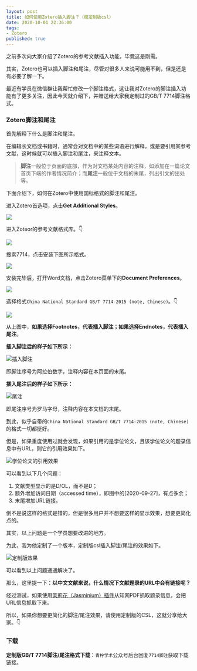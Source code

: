 ```yaml
---
layout: post
title: 如何使用Zotero插入脚注？（赠定制版csl）
date: 2020-10-01 22:36:00
tags: 
- Zotero
published: true
---
```




之前多次向大家介绍了Zotero的参考文献插入功能，毕竟这是刚需。

其实，Zotero也可以插入脚注和尾注，尽管对很多人来说可能用不到，但是还是有必要了解一下。

最近有学员在微信群让我帮忙修改一个脚注格式，这让我对Zotero的脚注插入功能有了更多关注，因此今天就介绍下，并赠送给大家我定制过的GB/T 7714脚注格式。

### Zotero脚注和尾注

首先解释下什么是脚注和尾注。

在编辑长文档或书籍时，通常会对文档中的某些词语进行解释，或是要引用某参考文献，这时候就可以插入脚注和尾注，来注释文本。

> **脚注**一般位于页面的底部，作为对文档某处内容的注释，如添加在一篇论文首页下端的作者情况简介；而**尾注**一般位于文档的末尾，列出引文的出处等。 

下面介绍下，如何在Zotero中使用国标格式的脚注和尾注。

进入Zotero首选项，点击**Get Additional Styles**。

![](https://figurebed-iseex.oss-cn-hangzhou.aliyuncs.com/img/20200929182810.png)

进入Zoteor的参考文献格式库。👇

![](https://figurebed-iseex.oss-cn-hangzhou.aliyuncs.com/img/20200929182942.png)

搜索7714，点击安装下图所示格式。


![](https://figurebed-iseex.oss-cn-hangzhou.aliyuncs.com/img/20200929183159.png)

安装完毕后，打开Word文档，点击Zotero菜单下的**Document Preferences**。

![](https://figurebed-iseex.oss-cn-hangzhou.aliyuncs.com/img/20200929183651.png)

选择格式`China National Standard GB/T 7714-2015 (note, Chinese)`。👇

![](https://figurebed-iseex.oss-cn-hangzhou.aliyuncs.com/img/20200929183836.png)

从上图中，**如果选择Footnotes，代表插入脚注；如果选择Endnotes，代表插入尾注**。

**插入脚注后的样子如下所示：**

![插入脚注](https://figurebed-iseex.oss-cn-hangzhou.aliyuncs.com/img/20200929212840.png)

即脚注序号为阿拉伯数字，注释内容在本页面的末尾。

**插入尾注后的样子如下所示：**

![尾注](https://figurebed-iseex.oss-cn-hangzhou.aliyuncs.com/img/20200929213223.png)

即尾注序号为罗马字母，注释内容在本文档的末尾。

到此，似乎自带的`China National Standard GB/T 7714-2015 (note, Chinese)`的格式一切都挺好。

但是，如果重度使用过就会发现，如果引用的是学位论文，且该学位论文的题录信息中有URL，则它的引用效果如下。

![学位论文的引用效果](https://figurebed-iseex.oss-cn-hangzhou.aliyuncs.com/img/20200929214214.png)

可以看到以下几个问题：
1. 文献类型显示的是D/OL，而不是D；
2. 额外增加访问日期（accessed time），即图中的[2020-09-27]，有点多余；
3. 末尾增加URL链接。

倒不是说这样的格式是错的，但是很多用户并不想要这样的显示效果，想要更简化点的。

其实，以上问题是一个学员想要改进的地方。

为此，我为他定制了一个版本，定制版csl插入脚注/尾注的效果如下。

![定制版效果](https://figurebed-iseex.oss-cn-hangzhou.aliyuncs.com/img/20200929214934.png)

可以看到以上问题通通解决了。

那么，这里提一下：**以中文文献来说，什么情况下文献题录的URL中会有链接呢？**

经过测试，如果使用[茉莉花（Jasminium）插件](https://mp.weixin.qq.com/s/vJng35zaX6LQ4xmKofhCRw "茉莉花（Jasminium）插件")从知网PDF抓取题录信息，会把URL信息抓取下来。

所以，如果你想要更简化的脚注/尾注效果，请使用定制版的CSL，这就分享给大家。👇

### 下载

**定制版GB/T 7714脚注/尾注格式下载**：`青柠学术`公众号后台回复`7714脚注`获取下载链接。